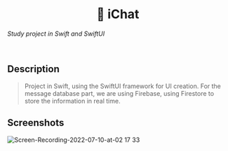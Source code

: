 <h1 align="center">
 💬 iChat
</h1>


*Study project in Swift and SwiftUI*

<br />

## Description

> Project in Swift, using the SwiftUI framework for UI creation. For the message database part, we are using Firebase, using Firestore to store the information in real time.


## Screenshots

![Screen-Recording-2022-07-10-at-02 17 33 ](https://user-images.githubusercontent.com/47919476/178132505-55d21e25-accb-4ced-8299-d8ffe4cc3b3b.gif)
